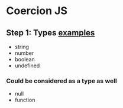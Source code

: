 # Coercion JS

## Step 1: Types [examples](/types.js) 
* string 
* number
* boolean
* undefined
### Could be considered as a type as well
* null
* function